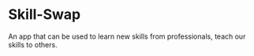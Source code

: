 # Skill-Swap
An app that can be used to learn new skills from professionals, teach our skills to others.
